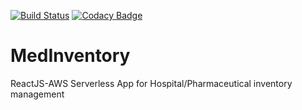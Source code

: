[![Build Status](https://travis-ci.org/karthikkumar1996/MedInventory.svg?branch=master)](https://travis-ci.org/karthikkumar1996/MedInventory)
[![Codacy Badge](https://api.codacy.com/project/badge/Grade/fb26cafdbf7642259cf31c922b6ca376)](https://www.codacy.com/manual/karthikkumar1996/MedInventory?utm_source=github.com&amp;utm_medium=referral&amp;utm_content=karthikkumar1996/MedInventory&amp;utm_campaign=Badge_Grade)

# MedInventory
ReactJS-AWS Serverless App for Hospital/Pharmaceutical inventory management
